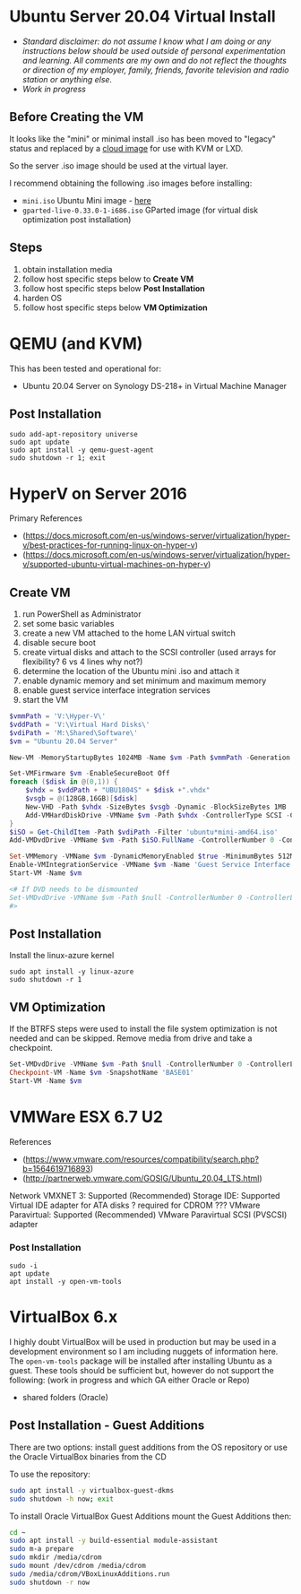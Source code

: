 # Ubuntu Server 20.04 Virtual Install

-  *Standard disclaimer: do not assume I know what I am doing or any instructions below should be used outside of personal experimentation and learning. All comments are my own and do not reflect the thoughts or direction of my employer, family, friends, favorite television and radio station or anything else.*
-  *Work in progress*

## Before Creating the VM

It looks like the "mini" or minimal install .iso has been moved to "legacy" status and replaced by a [cloud image](https://cloud-images.ubuntu.com/minimal/releases/focal/release/) for use with KVM or LXD. 

So the server .iso image should be used at the virtual layer.

I recommend obtaining the following .iso images before installing:

-  `mini.iso` Ubuntu Mini image - [here](http://archive.ubuntu.com/ubuntu/dists/focal/main/installer-amd64/current/legacy-images/netboot/)
-  `gparted-live-0.33.0-1-i686.iso` GParted image (for virtual disk optimization post installation)

## Steps

1.  obtain installation media
2.  follow host specific steps below to **Create VM**
3.  follow host specific steps below **Post Installation**
4.  harden OS
5.  follow host specific steps below **VM Optimization**

# QEMU (and KVM)

This has been tested and operational for:

-  Ubuntu 20.04 Server on Synology DS-218+ in Virtual Machine Manager

## Post Installation

```Shell
sudo add-apt-repository universe
sudo apt update
sudo apt install -y qemu-guest-agent
sudo shutdown -r 1; exit
```

# HyperV on Server 2016

Primary References

-  (https://docs.microsoft.com/en-us/windows-server/virtualization/hyper-v/best-practices-for-running-linux-on-hyper-v)
-  (https://docs.microsoft.com/en-us/windows-server/virtualization/hyper-v/supported-ubuntu-virtual-machines-on-hyper-v)

## Create VM

1.  run PowerShell as Administrator
2.  set some basic variables
3.  create a new VM attached to the home LAN virtual switch
4.  disable secure boot
5.  create virtual disks and attach to the SCSI controller (used arrays for flexibility? 6 vs 4 lines why not?)
6.  determine the location of the Ubuntu mini .iso and attach it
7.  enable dynamic memory and set minimum and maximum memory
8.  enable guest service interface integration services
9.  start the VM

```PowerShell
$vmmPath = 'V:\Hyper-V\'
$vddPath = 'V:\Virtual Hard Disks\'
$vdiPath = 'M:\Shared\Software\'
$vm = "Ubuntu 20.04 Server"

New-VM -MemoryStartupBytes 1024MB -Name $vm -Path $vmmPath -Generation 2 -SwitchName 'vSwitch External Home LAN'

Set-VMFirmware $vm -EnableSecureBoot Off
foreach ($disk in @(0,1)) {
    $vhdx = $vddPath + "UBU1804S" + $disk +".vhdx"
    $vsgb = @(128GB,16GB)[$disk]
    New-VHD -Path $vhdx -SizeBytes $vsgb -Dynamic -BlockSizeBytes 1MB 
    Add-VMHardDiskDrive -VMName $vm -Path $vhdx -ControllerType SCSI -ControllerNumber 0 -ControllerLocation $disk
}
$iSO = Get-ChildItem -Path $vdiPath -Filter 'ubuntu*mini-amd64.iso'
Add-VMDvdDrive -VMName $vm -Path $iSO.FullName -ControllerNumber 0 -ControllerLocation 2

Set-VMMemory -VMName $vm -DynamicMemoryEnabled $true -MinimumBytes 512MB -MaximumBytes 4GB
Enable-VMIntegrationService -VMName $vm -Name 'Guest Service Interface'
Start-VM -Name $vm

<# If DVD needs to be dismounted
Set-VMDvdDrive -VMName $vm -Path $null -ControllerNumber 0 -ControllerLocation 2
#>
```

## Post Installation

Install the linux-azure kernel

```Shell
sudo apt install -y linux-azure
sudo shutdown -r 1
```

## VM Optimization

If the BTRFS steps were used to install the file system optimization is not needed and can be skipped. Remove media from drive and take a checkpoint.

```PowerShell
Set-VMDvdDrive -VMName $vm -Path $null -ControllerNumber 0 -ControllerLocation 2
Checkpoint-VM -Name $vm -SnapshotName 'BASE01'
Start-VM -Name $vm
```

# VMWare ESX 6.7 U2

References

-  (https://www.vmware.com/resources/compatibility/search.php?b=1564619716893)
-  (http://partnerweb.vmware.com/GOSIG/Ubuntu_20.04_LTS.html)

Network VMXNET 3: Supported (Recommended)
Storage
IDE:	Supported	Virtual IDE adapter for ATA disks ? required for CDROM ???
VMware Paravirtual:	Supported (Recommended)	VMware Paravirtual SCSI (PVSCSI) adapter

### Post Installation

```Shell
sudo -i
apt update
apt install -y open-vm-tools
```

# VirtualBox 6.x

I highly doubt VirtualBox will be used in production but may be used in a development environment so I am including nuggets of information here. The `open-vm-tools` package will be installed after installing Ubuntu as a guest. 
These tools should be sufficient but, however do not support the following: (work in progress and which GA either Oracle or Repo)

-  shared folders (Oracle)

## Post Installation - Guest Additions

There are two options: install guest additions from the OS repository or use the Oracle VirtualBox binaries from the CD

To use the repository:

``` Bash
sudo apt install -y virtualbox-guest-dkms
sudo shutdown -h now; exit
```

To install Oracle VirtualBox Guest Additions mount the Guest Additions then:

``` Bash
cd ~
sudo apt install -y build-essential module-assistant
sudo m-a prepare
sudo mkdir /media/cdrom
sudo mount /dev/cdrom /media/cdrom
sudo /media/cdrom/VBoxLinuxAdditions.run
sudo shutdown -r now
```

